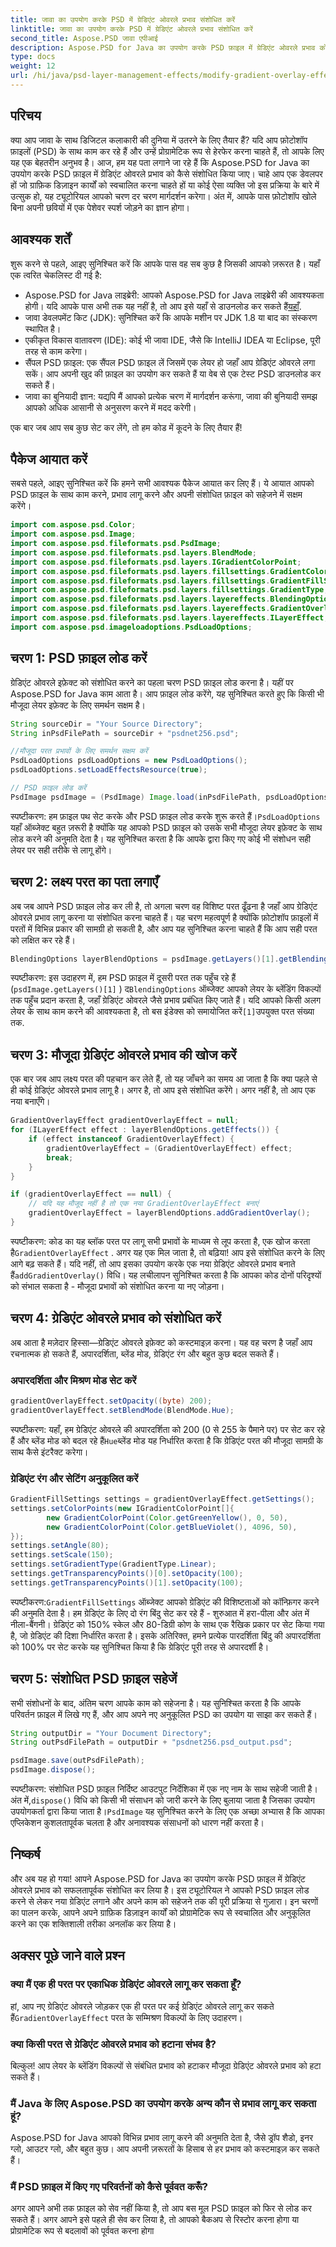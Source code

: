 ```yaml
---
title: जावा का उपयोग करके PSD में ग्रेडिएंट ओवरले प्रभाव संशोधित करें
linktitle: जावा का उपयोग करके PSD में ग्रेडिएंट ओवरले प्रभाव संशोधित करें
second_title: Aspose.PSD जावा एपीआई
description: Aspose.PSD for Java का उपयोग करके PSD फ़ाइल में ग्रेडिएंट ओवरले प्रभाव को संशोधित करना सीखें। अपनी PSD फ़ाइलों को कुशलतापूर्वक स्वचालित और अनुकूलित करने के लिए हमारे गाइड का पालन करें।
type: docs
weight: 12
url: /hi/java/psd-layer-management-effects/modify-gradient-overlay-effect-psd/
---
```

## परिचय

क्या आप जावा के साथ डिजिटल कलाकारी की दुनिया में उतरने के लिए तैयार हैं? यदि आप फ़ोटोशॉप फ़ाइलों (PSD) के साथ काम कर रहे हैं और उन्हें प्रोग्रामेटिक रूप से हेरफेर करना चाहते हैं, तो आपके लिए यह एक बेहतरीन अनुभव है। आज, हम यह पता लगाने जा रहे हैं कि Aspose.PSD for Java का उपयोग करके PSD फ़ाइल में ग्रेडिएंट ओवरले प्रभाव को कैसे संशोधित किया जाए। चाहे आप एक डेवलपर हों जो ग्राफ़िक डिज़ाइन कार्यों को स्वचालित करना चाहते हों या कोई ऐसा व्यक्ति जो इस प्रक्रिया के बारे में उत्सुक हो, यह ट्यूटोरियल आपको चरण दर चरण मार्गदर्शन करेगा। अंत में, आपके पास फ़ोटोशॉप खोले बिना अपनी छवियों में एक पेशेवर स्पर्श जोड़ने का ज्ञान होगा।

## आवश्यक शर्तें

शुरू करने से पहले, आइए सुनिश्चित करें कि आपके पास वह सब कुछ है जिसकी आपको ज़रूरत है। यहाँ एक त्वरित चेकलिस्ट दी गई है:

-  Aspose.PSD for Java लाइब्रेरी: आपको Aspose.PSD for Java लाइब्रेरी की आवश्यकता होगी। यदि आपके पास अभी तक यह नहीं है, तो आप इसे यहाँ से डाउनलोड कर सकते हैं[यहाँ](https://releases.aspose.com/psd/java/).
- जावा डेवलपमेंट किट (JDK): सुनिश्चित करें कि आपके मशीन पर JDK 1.8 या बाद का संस्करण स्थापित है।
- एकीकृत विकास वातावरण (IDE): कोई भी जावा IDE, जैसे कि IntelliJ IDEA या Eclipse, पूरी तरह से काम करेगा।
- सैंपल PSD फ़ाइल: एक सैंपल PSD फ़ाइल लें जिसमें एक लेयर हो जहाँ आप ग्रेडिएंट ओवरले लगा सकें। आप अपनी खुद की फ़ाइल का उपयोग कर सकते हैं या वेब से एक टेस्ट PSD डाउनलोड कर सकते हैं।
- जावा का बुनियादी ज्ञान: यद्यपि मैं आपको प्रत्येक चरण में मार्गदर्शन करूंगा, जावा की बुनियादी समझ आपको अधिक आसानी से अनुसरण करने में मदद करेगी।

एक बार जब आप सब कुछ सेट कर लेंगे, तो हम कोड में कूदने के लिए तैयार हैं!

## पैकेज आयात करें

सबसे पहले, आइए सुनिश्चित करें कि हमने सभी आवश्यक पैकेज आयात कर लिए हैं। ये आयात आपको PSD फ़ाइल के साथ काम करने, प्रभाव लागू करने और अपनी संशोधित फ़ाइल को सहेजने में सक्षम करेंगे।

```java
import com.aspose.psd.Color;
import com.aspose.psd.Image;
import com.aspose.psd.fileformats.psd.PsdImage;
import com.aspose.psd.fileformats.psd.layers.BlendMode;
import com.aspose.psd.fileformats.psd.layers.IGradientColorPoint;
import com.aspose.psd.fileformats.psd.layers.fillsettings.GradientColorPoint;
import com.aspose.psd.fileformats.psd.layers.fillsettings.GradientFillSettings;
import com.aspose.psd.fileformats.psd.layers.fillsettings.GradientType;
import com.aspose.psd.fileformats.psd.layers.layereffects.BlendingOptions;
import com.aspose.psd.fileformats.psd.layers.layereffects.GradientOverlayEffect;
import com.aspose.psd.fileformats.psd.layers.layereffects.ILayerEffect;
import com.aspose.psd.imageloadoptions.PsdLoadOptions;
```

## चरण 1: PSD फ़ाइल लोड करें

ग्रेडिएंट ओवरले इफ़ेक्ट को संशोधित करने का पहला चरण PSD फ़ाइल लोड करना है। यहीं पर Aspose.PSD for Java काम आता है। आप फ़ाइल लोड करेंगे, यह सुनिश्चित करते हुए कि किसी भी मौजूदा लेयर इफ़ेक्ट के लिए समर्थन सक्षम है।

```java
String sourceDir = "Your Source Directory";
String inPsdFilePath = sourceDir + "psdnet256.psd";

//मौजूदा परत प्रभावों के लिए समर्थन सक्षम करें
PsdLoadOptions psdLoadOptions = new PsdLoadOptions();
psdLoadOptions.setLoadEffectsResource(true);

// PSD फ़ाइल लोड करें
PsdImage psdImage = (PsdImage) Image.load(inPsdFilePath, psdLoadOptions);
```

 स्पष्टीकरण: हम फ़ाइल पथ सेट करके और PSD फ़ाइल लोड करके शुरू करते हैं।`PsdLoadOptions` यहाँ ऑब्जेक्ट बहुत ज़रूरी है क्योंकि यह आपको PSD फ़ाइल को उसके सभी मौजूदा लेयर इफ़ेक्ट के साथ लोड करने की अनुमति देता है। यह सुनिश्चित करता है कि आपके द्वारा किए गए कोई भी संशोधन सही लेयर पर सही तरीके से लागू होंगे।

## चरण 2: लक्ष्य परत का पता लगाएँ

अब जब आपने PSD फ़ाइल लोड कर ली है, तो अगला चरण वह विशिष्ट परत ढूँढना है जहाँ आप ग्रेडिएंट ओवरले प्रभाव लागू करना या संशोधित करना चाहते हैं। यह चरण महत्वपूर्ण है क्योंकि फ़ोटोशॉप फ़ाइलों में परतों में विभिन्न प्रकार की सामग्री हो सकती है, और आप यह सुनिश्चित करना चाहते हैं कि आप सही परत को लक्षित कर रहे हैं।

```java
BlendingOptions layerBlendOptions = psdImage.getLayers()[1].getBlendingOptions();
```

स्पष्टीकरण: इस उदाहरण में, हम PSD फ़ाइल में दूसरी परत तक पहुँच रहे हैं (`psdImage.getLayers()[1]` ) द`BlendingOptions` ऑब्जेक्ट आपको लेयर के ब्लेंडिंग विकल्पों तक पहुँच प्रदान करता है, जहाँ ग्रेडिएंट ओवरले जैसे प्रभाव प्रबंधित किए जाते हैं। यदि आपको किसी अलग लेयर के साथ काम करने की आवश्यकता है, तो बस इंडेक्स को समायोजित करें`[1]`उपयुक्त परत संख्या तक.

## चरण 3: मौजूदा ग्रेडिएंट ओवरले प्रभाव की खोज करें

एक बार जब आप लक्ष्य परत की पहचान कर लेते हैं, तो यह जाँचने का समय आ जाता है कि क्या पहले से ही कोई ग्रेडिएंट ओवरले प्रभाव लागू है। अगर है, तो आप इसे संशोधित करेंगे। अगर नहीं है, तो आप एक नया बनाएँगे।

```java
GradientOverlayEffect gradientOverlayEffect = null;
for (ILayerEffect effect : layerBlendOptions.getEffects()) {
    if (effect instanceof GradientOverlayEffect) {
        gradientOverlayEffect = (GradientOverlayEffect) effect;
        break;
    }
}

if (gradientOverlayEffect == null) {
    // यदि यह मौजूद नहीं है तो एक नया GradientOverlayEffect बनाएं
    gradientOverlayEffect = layerBlendOptions.addGradientOverlay();
}
```

 स्पष्टीकरण: कोड का यह ब्लॉक परत पर लागू सभी प्रभावों के माध्यम से लूप करता है, एक खोज करता है`GradientOverlayEffect` . अगर यह एक मिल जाता है, तो बढ़िया! आप इसे संशोधित करने के लिए आगे बढ़ सकते हैं। यदि नहीं, तो आप इसका उपयोग करके एक नया ग्रेडिएंट ओवरले प्रभाव बनाते हैं`addGradientOverlay()` विधि। यह लचीलापन सुनिश्चित करता है कि आपका कोड दोनों परिदृश्यों को संभाल सकता है - मौजूदा प्रभावों को संशोधित करना या नए जोड़ना।

## चरण 4: ग्रेडिएंट ओवरले प्रभाव को संशोधित करें

अब आता है मज़ेदार हिस्सा—ग्रेडिएंट ओवरले इफ़ेक्ट को कस्टमाइज़ करना। यह वह चरण है जहाँ आप रचनात्मक हो सकते हैं, अपारदर्शिता, ब्लेंड मोड, ग्रेडिएंट रंग और बहुत कुछ बदल सकते हैं।

### अपारदर्शिता और मिश्रण मोड सेट करें

```java
gradientOverlayEffect.setOpacity((byte) 200);
gradientOverlayEffect.setBlendMode(BlendMode.Hue);
```

स्पष्टीकरण: यहाँ, हम ग्रेडिएंट ओवरले की अपारदर्शिता को 200 (0 से 255 के पैमाने पर) पर सेट कर रहे हैं और ब्लेंड मोड को बदल रहे हैं`Hue`ब्लेंड मोड यह निर्धारित करता है कि ग्रेडिएंट परत की मौजूदा सामग्री के साथ कैसे इंटरैक्ट करेगा।

### ग्रेडिएंट रंग और सेटिंग अनुकूलित करें

```java
GradientFillSettings settings = gradientOverlayEffect.getSettings();
settings.setColorPoints(new IGradientColorPoint[]{
        new GradientColorPoint(Color.getGreenYellow(), 0, 50),
        new GradientColorPoint(Color.getBlueViolet(), 4096, 50),
});
settings.setAngle(80);
settings.setScale(150);
settings.setGradientType(GradientType.Linear);
settings.getTransparencyPoints()[0].setOpacity(100);
settings.getTransparencyPoints()[1].setOpacity(100);
```

 स्पष्टीकरण:`GradientFillSettings` ऑब्जेक्ट आपको ग्रेडिएंट की विशिष्टताओं को कॉन्फ़िगर करने की अनुमति देता है। हम ग्रेडिएंट के लिए दो रंग बिंदु सेट कर रहे हैं - शुरुआत में हरा-पीला और अंत में नीला-बैंगनी। ग्रेडिएंट को 150% स्केल और 80-डिग्री कोण के साथ एक रैखिक प्रकार पर सेट किया गया है, जो ग्रेडिएंट की दिशा निर्धारित करता है। इसके अतिरिक्त, हमने प्रत्येक पारदर्शिता बिंदु की अपारदर्शिता को 100% पर सेट करके यह सुनिश्चित किया है कि ग्रेडिएंट पूरी तरह से अपारदर्शी है।

## चरण 5: संशोधित PSD फ़ाइल सहेजें

सभी संशोधनों के बाद, अंतिम चरण आपके काम को सहेजना है। यह सुनिश्चित करता है कि आपके परिवर्तन फ़ाइल में लिखे गए हैं, और आप अपने नए अनुकूलित PSD का उपयोग या साझा कर सकते हैं।

```java
String outputDir = "Your Document Directory";
String outPsdFilePath = outputDir + "psdnet256.psd_output.psd";

psdImage.save(outPsdFilePath);
psdImage.dispose();
```

स्पष्टीकरण: संशोधित PSD फ़ाइल निर्दिष्ट आउटपुट निर्देशिका में एक नए नाम के साथ सहेजी जाती है। अंत में,`dispose()` विधि को किसी भी संसाधन को जारी करने के लिए बुलाया जाता है जिसका उपयोग उपयोगकर्ता द्वारा किया जाता है।`PsdImage` यह सुनिश्चित करने के लिए एक अच्छा अभ्यास है कि आपका एप्लिकेशन कुशलतापूर्वक चलता है और अनावश्यक संसाधनों को धारण नहीं करता है।

## निष्कर्ष

और अब यह हो गया! आपने Aspose.PSD for Java का उपयोग करके PSD फ़ाइल में ग्रेडिएंट ओवरले प्रभाव को सफलतापूर्वक संशोधित कर लिया है। इस ट्यूटोरियल ने आपको PSD फ़ाइल लोड करने से लेकर नया ग्रेडिएंट लगाने और अपने काम को सहेजने तक की पूरी प्रक्रिया से गुज़ारा। इन चरणों का पालन करके, आपने अपने ग्राफ़िक डिज़ाइन कार्यों को प्रोग्रामेटिक रूप से स्वचालित और अनुकूलित करने का एक शक्तिशाली तरीका अनलॉक कर लिया है।

## अक्सर पूछे जाने वाले प्रश्न

### क्या मैं एक ही परत पर एकाधिक ग्रेडिएंट ओवरले लागू कर सकता हूँ?  
 हां, आप नए ग्रेडिएंट ओवरले जोड़कर एक ही परत पर कई ग्रेडिएंट ओवरले लागू कर सकते हैं`GradientOverlayEffect` परत के सम्मिश्रण विकल्पों के लिए उदाहरण।

### क्या किसी परत से ग्रेडिएंट ओवरले प्रभाव को हटाना संभव है?  
बिल्कुल! आप लेयर के ब्लेंडिंग विकल्पों से संबंधित प्रभाव को हटाकर मौजूदा ग्रेडिएंट ओवरले प्रभाव को हटा सकते हैं।

### मैं Java के लिए Aspose.PSD का उपयोग करके अन्य कौन से प्रभाव लागू कर सकता हूं?  
Aspose.PSD for Java आपको विभिन्न प्रभाव लागू करने की अनुमति देता है, जैसे ड्रॉप शैडो, इनर ग्लो, आउटर ग्लो, और बहुत कुछ। आप अपनी ज़रूरतों के हिसाब से हर प्रभाव को कस्टमाइज़ कर सकते हैं।

### मैं PSD फ़ाइल में किए गए परिवर्तनों को कैसे पूर्ववत करूँ?  
अगर आपने अभी तक फ़ाइल को सेव नहीं किया है, तो आप बस मूल PSD फ़ाइल को फिर से लोड कर सकते हैं। अगर आपने इसे पहले ही सेव कर लिया है, तो आपको बैकअप से रिस्टोर करना होगा या प्रोग्रामेटिक रूप से बदलावों को पूर्ववत करना होगा